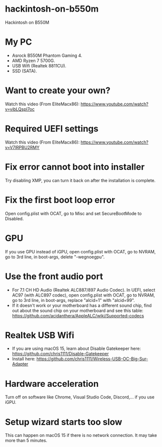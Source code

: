 # hackintosh-on-b550m
Hackintosh on B550M
# My PC
- Asrock B550M Phantom Gaming 4.
- AMD Ryzen 7 5700G.
- USB Wifi (Realtek 8811CU).
- SSD (SATA).
# Want to create your own?
Watch this video (From EliteMacx86): https://www.youtube.com/watch?v=yibLQspI7oc
# Required UEFI settings
Watch this video (From EliteMacx86): https://www.youtube.com/watch?v=V7lRPBU2RMY
# Fix error cannot boot into installer
Try disabling XMP, you can turn it back on after the installation is complete.
# Fix the first boot loop error
Open config.plist with OCAT, go to Misc and set SecureBootMode to Disabled.
# GPU
If you use GPU instead of iGPU, open config.plist with OCAT, go to NVRAM, go to 3rd line, in boot-args, delete "-wegnoegpu".
# Use the front audio port
- For 7.1 CH HD Audio (Realtek ALC887/897 Audio Codec). In UEFI, select AC97 (with ALC897 codec), open config.plist with OCAT, go to NVRAM, go to 3rd line, in boot-args, replace "alcid=1" with "alcid=99".
- If it doesn't work or your motherboard has a different sound chip, find out about the sound chip on your motherboard and see this table: https://github.com/acidanthera/AppleALC/wiki/Supported-codecs
# Realtek USB Wifi
- If you are using macOS 15, learn about Disable Gatekeeper here: https://github.com/chris1111/Disable-Gatekeeper
- Install here: https://github.com/chris1111/Wireless-USB-OC-Big-Sur-Adapter
# Hardware acceleration
Turn off on software like Chrome, Visual Studio Code, Discord,... if you use iGPU.
# Setup wizard starts too slow
This can happen on macOS 15 if there is no network connection. It may take more than 5 minutes.